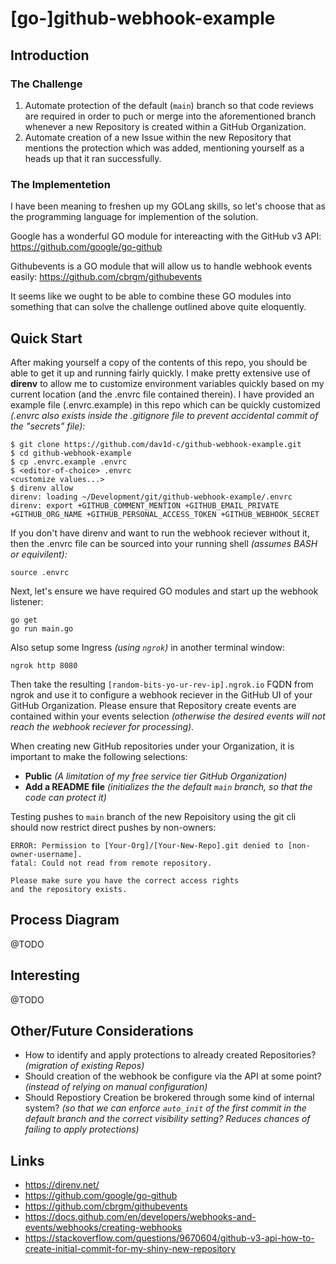 # [go-]github-webhook-example

## Introduction

### The Challenge

1. Automate protection of the default (`main`) branch so that code reviews are required in order to puch or merge into the aforementioned branch whenever a new Repository is created within a GitHub Organization.
1. Automate creation of a new Issue within the new Repository that mentions the protection which was added, mentioning yourself as a heads up that it ran successfully.

### The Implementetion

I have been meaning to freshen up my GOLang skills, so let's choose that as the programming language for implemention of the solution.

Google has a wonderful GO module for intereacting with the GitHub v3 API: https://github.com/google/go-github

Githubevents is a GO module that will allow us to handle webhook events easily: https://github.com/cbrgm/githubevents

It seems like we ought to be able to combine these GO modules into something that can solve the challenge outlined above quite eloquently.

## Quick Start

After making yourself a copy of the contents of this repo, you should be able to get it up and running fairly quickly. I make pretty extensive use of **direnv** to allow me to customize environment variables quickly based on my current location (and the .envrc file contained therein). I have provided an example file (.envrc.example) in this repo which can be quickly customized *(.envrc also exists inside the .gitignore file to prevent accidental commit of the "secrets" file):*

```
$ git clone https://github.com/dav1d-c/github-webhook-example.git
$ cd github-webhook-example
$ cp .envrc.example .envrc
$ <editor-of-choice> .envrc
<customize values...>
$ direnv allow
direnv: loading ~/Development/git/github-webhook-example/.envrc
direnv: export +GITHUB_COMMENT_MENTION +GITHUB_EMAIL_PRIVATE +GITHUB_ORG_NAME +GITHUB_PERSONAL_ACCESS_TOKEN +GITHUB_WEBHOOK_SECRET
```

If you don't have direnv and want to run the webhook reciever without it, then the .envrc file can be sourced into your running shell *(assumes BASH or equivilent):*

```
source .envrc
```

Next, let's ensure we have required GO modules and start up the webhook listener:

```
go get
go run main.go
```

Also setup some Ingress *(using `ngrok`)* in another terminal window:

```
ngrok http 8080
```

Then take the resulting `[random-bits-yo-ur-rev-ip].ngrok.io` FQDN from ngrok and use it to configure a webhook reciever in the GitHub UI of your GitHub Organization. Please ensure that Repository create events are contained within your events selection *(otherwise the desired events will not reach the webhook reciever for processing).*

When creating new GitHub repositories under your Organization, it is important to make the following selections:
* **Public** *(A limitation of my free service tier GitHub Organization)*
* **Add a README file** *(initializes the the default `main` branch, so that the code can protect it)*

Testing pushes to `main` branch of the new Repoisitory using the git cli should now restrict direct pushes by non-owners:

```
ERROR: Permission to [Your-Org]/[Your-New-Repo].git denied to [non-owner-username].
fatal: Could not read from remote repository.

Please make sure you have the correct access rights
and the repository exists.
```

## Process Diagram

@TODO

## Interesting

@TODO

## Other/Future Considerations

* How to identify and apply protections to already created Repositories? *(migration of existing Repos)*
* Should creation of the webhook be configure via the API at some point? *(instead of relying on manual configuration)*
* Should Repostiory Creation be brokered through some kind of internal system? *(so that we can enforce `auto_init` of the first commit in the default branch and the correct visibility setting? Reduces chances of failing to apply protections)*

## Links

* https://direnv.net/
* https://github.com/google/go-github
* https://github.com/cbrgm/githubevents
* https://docs.github.com/en/developers/webhooks-and-events/webhooks/creating-webhooks
* https://stackoverflow.com/questions/9670604/github-v3-api-how-to-create-initial-commit-for-my-shiny-new-repository
